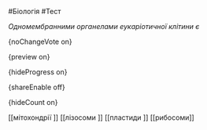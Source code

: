#Біологія #Тест

*Одномембранними органелами еукаріотичної клітини є*

{noChangeVote on}

{preview on}

{hideProgress on}

{shareEnable off}

{hideCount on}

[[мітохондрії ]]
[[лізосоми ]]
[[пластиди ]]
[[рибосоми]]
